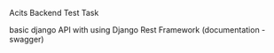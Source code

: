 Acits Backend Test Task

basic django API with using Django Rest Framework (documentation - swagger)
